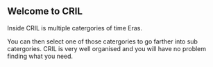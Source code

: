 ## Welcome to CRIL

Inside CRIL is multiple catergories of time Eras.


You can then select one of those catergories to go farther into sub catergories. CRIL is very well organised and you will have no problem finding what you need.
